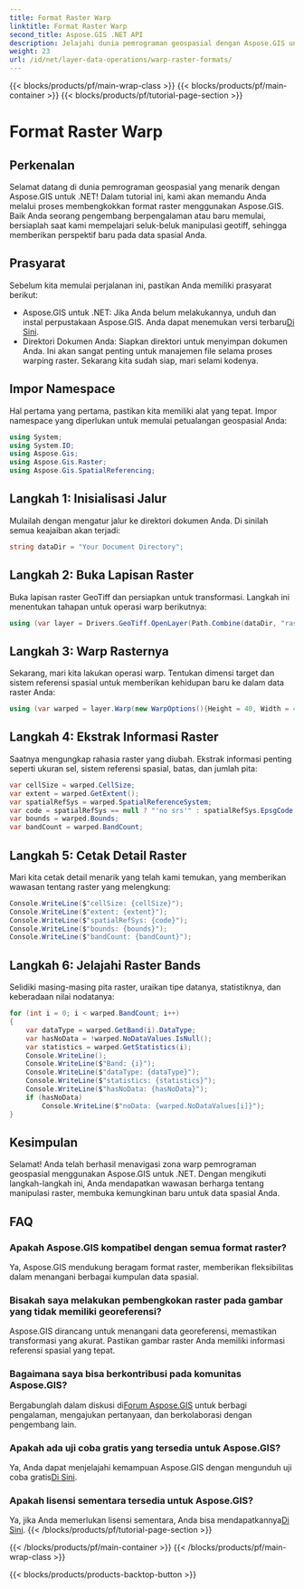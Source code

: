 ```yaml
---
title: Format Raster Warp
linktitle: Format Raster Warp
second_title: Aspose.GIS .NET API
description: Jelajahi dunia pemrograman geospasial dengan Aspose.GIS untuk .NET. Pelajari cara membengkokkan format raster selangkah demi selangkah untuk meningkatkan visualisasi data spasial.
weight: 23
url: /id/net/layer-data-operations/warp-raster-formats/
---
```


{{< blocks/products/pf/main-wrap-class >}}
{{< blocks/products/pf/main-container >}}
{{< blocks/products/pf/tutorial-page-section >}}

# Format Raster Warp

## Perkenalan
Selamat datang di dunia pemrograman geospasial yang menarik dengan Aspose.GIS untuk .NET! Dalam tutorial ini, kami akan memandu Anda melalui proses membengkokkan format raster menggunakan Aspose.GIS. Baik Anda seorang pengembang berpengalaman atau baru memulai, bersiaplah saat kami mempelajari seluk-beluk manipulasi geotiff, sehingga memberikan perspektif baru pada data spasial Anda.
## Prasyarat
Sebelum kita memulai perjalanan ini, pastikan Anda memiliki prasyarat berikut:
-  Aspose.GIS untuk .NET: Jika Anda belum melakukannya, unduh dan instal perpustakaan Aspose.GIS. Anda dapat menemukan versi terbaru[Di Sini](https://releases.aspose.com/gis/net/).
- Direktori Dokumen Anda: Siapkan direktori untuk menyimpan dokumen Anda. Ini akan sangat penting untuk manajemen file selama proses warping raster.
Sekarang kita sudah siap, mari selami kodenya.
## Impor Namespace
Hal pertama yang pertama, pastikan kita memiliki alat yang tepat. Impor namespace yang diperlukan untuk memulai petualangan geospasial Anda:
```csharp
using System;
using System.IO;
using Aspose.Gis;
using Aspose.Gis.Raster;
using Aspose.Gis.SpatialReferencing;
```
## Langkah 1: Inisialisasi Jalur
Mulailah dengan mengatur jalur ke direktori dokumen Anda. Di sinilah semua keajaiban akan terjadi:
```csharp
string dataDir = "Your Document Directory";
```
## Langkah 2: Buka Lapisan Raster
Buka lapisan raster GeoTiff dan persiapkan untuk transformasi. Langkah ini menentukan tahapan untuk operasi warp berikutnya:
```csharp
using (var layer = Drivers.GeoTiff.OpenLayer(Path.Combine(dataDir, "raster_float32.tif")))
```
## Langkah 3: Warp Rasternya
Sekarang, mari kita lakukan operasi warp. Tentukan dimensi target dan sistem referensi spasial untuk memberikan kehidupan baru ke dalam data raster Anda:
```csharp
using (var warped = layer.Warp(new WarpOptions(){Height = 40, Width = 40, TargetSpatialReferenceSystem = SpatialReferenceSystem.Wgs84}))
```
## Langkah 4: Ekstrak Informasi Raster
Saatnya mengungkap rahasia raster yang diubah. Ekstrak informasi penting seperti ukuran sel, sistem referensi spasial, batas, dan jumlah pita:
```csharp
var cellSize = warped.CellSize;
var extent = warped.GetExtent();
var spatialRefSys = warped.SpatialReferenceSystem;
var code = spatialRefSys == null ? "'no srs'" : spatialRefSys.EpsgCode.ToString();
var bounds = warped.Bounds;
var bandCount = warped.BandCount;
```
## Langkah 5: Cetak Detail Raster
Mari kita cetak detail menarik yang telah kami temukan, yang memberikan wawasan tentang raster yang melengkung:
```csharp
Console.WriteLine($"cellSize: {cellSize}");
Console.WriteLine($"extent: {extent}");
Console.WriteLine($"spatialRefSys: {code}");
Console.WriteLine($"bounds: {bounds}");
Console.WriteLine($"bandCount: {bandCount}");
```
## Langkah 6: Jelajahi Raster Bands
Selidiki masing-masing pita raster, uraikan tipe datanya, statistiknya, dan keberadaan nilai nodatanya:
```csharp
for (int i = 0; i < warped.BandCount; i++)
{
    var dataType = warped.GetBand(i).DataType;
    var hasNoData = !warped.NoDataValues.IsNull();
    var statistics = warped.GetStatistics(i);
    Console.WriteLine();
    Console.WriteLine($"Band: {i}");
    Console.WriteLine($"dataType: {dataType}");
    Console.WriteLine($"statistics: {statistics}");
    Console.WriteLine($"hasNoData: {hasNoData}");
    if (hasNoData)
        Console.WriteLine($"noData: {warped.NoDataValues[i]}");
}
```
## Kesimpulan
Selamat! Anda telah berhasil menavigasi zona warp pemrograman geospasial menggunakan Aspose.GIS untuk .NET. Dengan mengikuti langkah-langkah ini, Anda mendapatkan wawasan berharga tentang manipulasi raster, membuka kemungkinan baru untuk data spasial Anda.
## FAQ
### Apakah Aspose.GIS kompatibel dengan semua format raster?
Ya, Aspose.GIS mendukung beragam format raster, memberikan fleksibilitas dalam menangani berbagai kumpulan data spasial.
### Bisakah saya melakukan pembengkokan raster pada gambar yang tidak memiliki georeferensi?
Aspose.GIS dirancang untuk menangani data georeferensi, memastikan transformasi yang akurat. Pastikan gambar raster Anda memiliki informasi referensi spasial yang tepat.
### Bagaimana saya bisa berkontribusi pada komunitas Aspose.GIS?
 Bergabunglah dalam diskusi di[Forum Aspose.GIS](https://forum.aspose.com/c/gis/33) untuk berbagi pengalaman, mengajukan pertanyaan, dan berkolaborasi dengan pengembang lain.
### Apakah ada uji coba gratis yang tersedia untuk Aspose.GIS?
 Ya, Anda dapat menjelajahi kemampuan Aspose.GIS dengan mengunduh uji coba gratis[Di Sini](https://releases.aspose.com/).
### Apakah lisensi sementara tersedia untuk Aspose.GIS?
 Ya, jika Anda memerlukan lisensi sementara, Anda bisa mendapatkannya[Di Sini](https://purchase.aspose.com/temporary-license/).
{{< /blocks/products/pf/tutorial-page-section >}}

{{< /blocks/products/pf/main-container >}}
{{< /blocks/products/pf/main-wrap-class >}}

{{< blocks/products/products-backtop-button >}}
